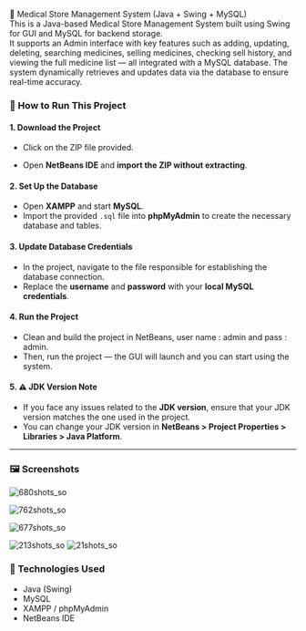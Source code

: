 💊 Medical Store Management System (Java + Swing + MySQL)  
This is a Java-based Medical Store Management System built using Swing for GUI and MySQL for backend storage.  
It supports an Admin interface with key features such as adding, updating, deleting, searching medicines, selling medicines, checking sell history, and viewing the full medicine list — all integrated with a MySQL database. The system dynamically retrieves and updates data via the database to ensure real-time accuracy.

### 🚀 How to Run This Project

#### 1. Download the Project
- Click on the ZIP file provided.

- Open **NetBeans IDE** and **import the ZIP without extracting**.

#### 2. Set Up the Database
- Open **XAMPP** and start **MySQL**.
- Import the provided `.sql` file into **phpMyAdmin** to create the necessary database and tables.

#### 3. Update Database Credentials
- In the project, navigate to the file responsible for establishing the database connection.
- Replace the **username** and **password** with your **local MySQL credentials**.

#### 4. Run the Project
- Clean and build the project in NetBeans, user name : admin and pass : admin.
- Then, run the project — the GUI will launch and you can start using the system.

#### 5. ⚠️ JDK Version Note
- If you face any issues related to the **JDK version**, ensure that your JDK version matches the one used in the project.
- You can change your JDK version in **NetBeans > Project Properties > Libraries > Java Platform**.

---

### 🖼️ Screenshots
![680shots_so](https://github.com/user-attachments/assets/ccba0ff9-1291-4ab7-9fd9-34d35862a34c)

![762shots_so](https://github.com/user-attachments/assets/2e922bc4-1977-49ca-90c4-41199913da92)

![677shots_so](https://github.com/user-attachments/assets/8dfe6519-8bef-48b2-8254-8eda512f29a2)

![213shots_so](https://github.com/user-attachments/assets/079e3944-b78c-4cf6-999f-6d2f6f962a87)
![21shots_so](https://github.com/user-attachments/assets/f46a9077-443e-43eb-8d05-8bd96ae924d9)


### 📁 Technologies Used
- Java (Swing)
- MySQL
- XAMPP / phpMyAdmin
- NetBeans IDE
